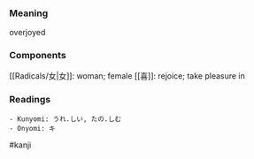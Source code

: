 ### Meaning

overjoyed

### Components

[[Radicals/女|女]]: woman; female [[喜]]: rejoice; take pleasure in

### Readings

```
- Kunyomi: うれ.しい, たの.しむ
- Onyomi: キ
```

#kanji